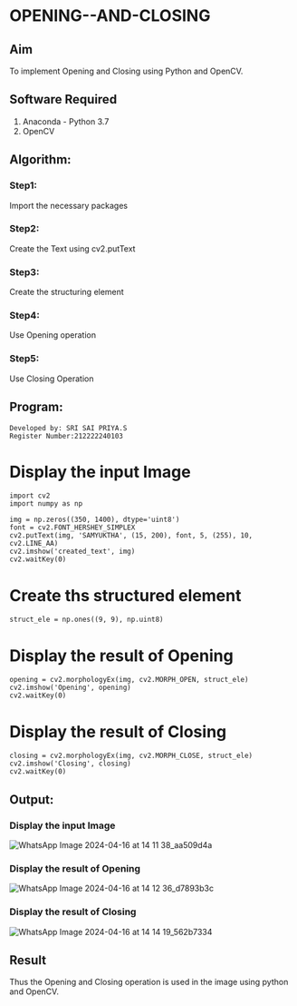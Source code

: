 # OPENING--AND-CLOSING
## Aim
To implement Opening and Closing using Python and OpenCV.

## Software Required
1. Anaconda - Python 3.7
2. OpenCV
## Algorithm:
### Step1:
Import the necessary packages
<br>

### Step2:
Create the Text using cv2.putText
<br>

### Step3:
Create the structuring element
<br>

### Step4:
Use Opening operation
<br>

### Step5:
Use Closing Operation
<br>

## Program:
```
Developed by: SRI SAI PRIYA.S
Register Number:212222240103
```
# Display the input Image
```
import cv2
import numpy as np

img = np.zeros((350, 1400), dtype='uint8')
font = cv2.FONT_HERSHEY_SIMPLEX
cv2.putText(img, 'SAMYUKTHA', (15, 200), font, 5, (255), 10, cv2.LINE_AA)
cv2.imshow('created_text', img)
cv2.waitKey(0)
```
# Create ths structured element
```
struct_ele = np.ones((9, 9), np.uint8)
```
# Display the result of Opening
```
opening = cv2.morphologyEx(img, cv2.MORPH_OPEN, struct_ele)
cv2.imshow('Opening', opening)
cv2.waitKey(0)
```
# Display the result of Closing
```
closing = cv2.morphologyEx(img, cv2.MORPH_CLOSE, struct_ele)
cv2.imshow('Closing', closing)
cv2.waitKey(0)
```
## Output:

### Display the input Image

![WhatsApp Image 2024-04-16 at 14 11 38_aa509d4a](https://github.com/SriSaiPriyaSenthilvel/OPENING--AND-CLOSING/assets/119475702/b6ebbe81-7971-4993-ae69-f3fae1b4b12b)
<br>

### Display the result of Opening

![WhatsApp Image 2024-04-16 at 14 12 36_d7893b3c](https://github.com/SriSaiPriyaSenthilvel/OPENING--AND-CLOSING/assets/119475702/e8d68cb0-76f1-4c49-b9b7-9ffa1d0cc934)
<br>

### Display the result of Closing

![WhatsApp Image 2024-04-16 at 14 14 19_562b7334](https://github.com/SriSaiPriyaSenthilvel/OPENING--AND-CLOSING/assets/119475702/ec6dabee-d6ec-4235-9e08-aeae28e501f0)
<br>

## Result
Thus the Opening and Closing operation is used in the image using python and OpenCV.
